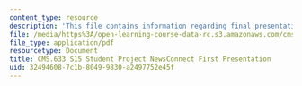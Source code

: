 ```yaml
---
content_type: resource
description: 'This file contains information regarding final presentation. '
file: /media/https%3A/open-learning-course-data-rc.s3.amazonaws.com/cms-633-digital-humanities-spring-2015/324946087c1b80499830a2497752e45f_MITCMS_633S15_FinalPres.pdf
file_type: application/pdf
resourcetype: Document
title: CMS.633 S15 Student Project NewsConnect First Presentation
uid: 32494608-7c1b-8049-9830-a2497752e45f
---
```

